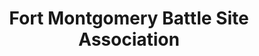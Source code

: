 ---
layout: repo
title: "Fort Montgomery Battle Site Association"
id: 20378
permalink: repos/20378/
---
